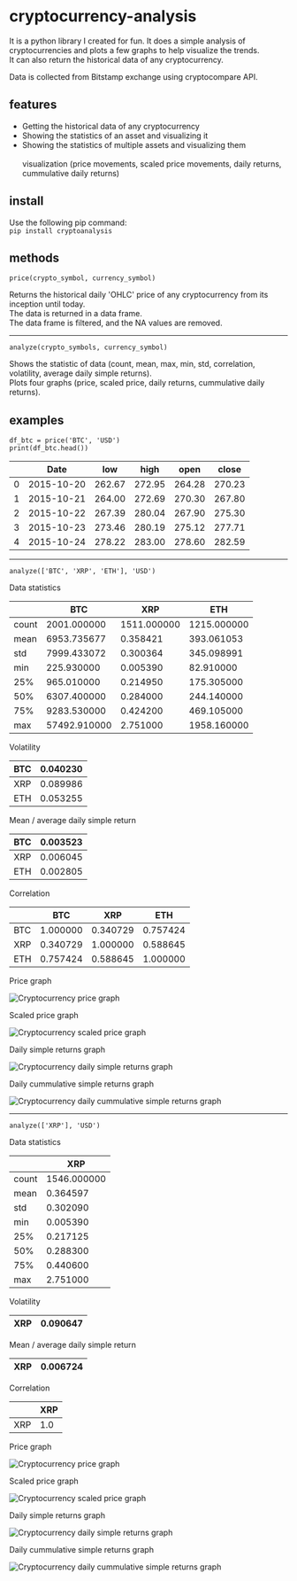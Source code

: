 # cryptocurrency-analysis

It is a python library I created for fun. It does a simple analysis of cryptocurrencies and plots a few graphs to help visualize the trends. <br>
It can also return the historical data of any cryptocurrency.

Data is collected from Bitstamp exchange using cryptocompare API.

## features

* Getting the historical data of any cryptocurrency
* Showing the statistics of an asset and visualizing it
* Showing the statistics of multiple assets and visualizing them <br> <br>
visualization (price movements, scaled price movements, daily returns, cummulative daily returns)

## install
Use the following pip command: <br>
`pip install cryptoanalysis`

## methods

`price(crypto_symbol, currency_symbol)`

Returns the historical daily 'OHLC' price of any cryptocurrency from its inception until today. <br>
The data is returned in a data frame. <br>
The data frame is filtered, and the NA values are removed.

-------------------------------------------------------------

`analyze(crypto_symbols, currency_symbol)`

Shows the statistic of data (count, mean, max, min, std, correlation, volatility, average daily simple returns). <br>
Plots four graphs (price, scaled price, daily returns, cummulative daily returns).<br>

## examples

~~~~
df_btc = price('BTC', 'USD')
print(df_btc.head())
~~~~

|   | Date       | low    | high   | open   | close  |
|---|------------|--------|--------|--------|--------|
| 0 | 2015-10-20 | 262.67 | 272.95 | 264.28 | 270.23 |
| 1 | 2015-10-21 | 264.00 | 272.69 | 270.30 | 267.80 |
| 2 | 2015-10-22 | 267.39 | 280.04 | 267.90 | 275.30 |
| 3 | 2015-10-23 | 273.46 | 280.19 | 275.12 | 277.71 |
| 4 | 2015-10-24 | 278.22 | 283.00 | 278.60 | 282.59 |

-------------------------------------------------------------

~~~~
analyze(['BTC', 'XRP', 'ETH'], 'USD')
~~~~

Data statistics

|       | BTC          | XRP         | ETH         |
|-------|--------------|-------------|-------------|
| count | 2001.000000  | 1511.000000 | 1215.000000 |
| mean  | 6953.735677  | 0.358421    | 393.061053  |
| std   | 7999.433072  | 0.300364    | 345.098991  |
| min   | 225.930000   | 0.005390    | 82.910000   |
| 25%   | 965.010000   | 0.214950    | 175.305000  |
| 50%   | 6307.400000  | 0.284000    | 244.140000  |
| 75%   | 9283.530000  | 0.424200    | 469.105000  |
| max   | 57492.910000 | 2.751000    | 1958.160000 |

Volatility

| BTC | 0.040230 |
|-----|----------|
| XRP | 0.089986 |
| ETH | 0.053255 |

Mean / average daily simple return

| BTC | 0.003523 |
|-----|----------|
| XRP | 0.006045 |
| ETH | 0.002805 |
    
Correlation

|     | BTC      | XRP      | ETH      |
|-----|----------|----------|----------|
| BTC | 1.000000 | 0.340729 | 0.757424 |
| XRP | 0.340729 | 1.000000 | 0.588645 |
| ETH | 0.757424 | 0.588645 | 1.000000 |

Price graph

![Cryptocurrency price graph](https://github.com/breezy11/cryptocurrency-analysis/blob/master/plots/multi/mult-price.png)

Scaled price graph

![Cryptocurrency scaled price graph](https://github.com/breezy11/cryptocurrency-analysis/blob/master/plots/multi/mult-scaled-price.png)

Daily simple returns graph

![Cryptocurrency daily simple returns graph](https://github.com/breezy11/cryptocurrency-analysis/blob/master/plots/multi/mult-simple-returns.png)

Daily cummulative simple returns graph

![Cryptocurrency daily cummulative simple returns graph](https://github.com/breezy11/cryptocurrency-analysis/blob/master/plots/multi/mult-cumm-returns.png)

-------------------------------------------------------------

~~~~
analyze(['XRP'], 'USD')
~~~~

Data statistics

|       | XRP         |
|-------|-------------|
| count | 1546.000000 |
| mean  | 0.364597    |
| std   | 0.302090    |
| min   | 0.005390    |
| 25%   | 0.217125    |
| 50%   | 0.288300    |
| 75%   | 0.440600    |
| max   | 2.751000    |

Volatility

| XRP | 0.090647 |
|-----|----------|

Mean / average daily simple return

| XRP | 0.006724 |
|-----|----------|

Correlation

|     | XRP |
|-----|-----|
| XRP | 1.0 |

Price graph

![Cryptocurrency price graph](https://github.com/breezy11/cryptocurrency-analysis/blob/master/plots/uni/price-graph.png)

Scaled price graph

![Cryptocurrency scaled price graph](https://github.com/breezy11/cryptocurrency-analysis/blob/master/plots/uni/scaled-price.png)

Daily simple returns graph

![Cryptocurrency daily simple returns graph](https://github.com/breezy11/cryptocurrency-analysis/blob/master/plots/uni/simple-returns.png)

Daily cummulative simple returns graph

![Cryptocurrency daily cummulative simple returns graph](https://github.com/breezy11/cryptocurrency-analysis/blob/master/plots/uni/cumm-returns.png)
